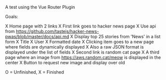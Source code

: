 A test using the Vue Router Plugin

Goals:

X Home page with 2 links
X First link goes to hacker news page
	X Use api from https://github.com/tastejs/hacker-news-pwas/blob/master/docs/api.md
	X Display top 25 stories from 'News' in a list form
	X Title
	X User
	X Formatted date
	X Clicking item goes to a new page where fields are dynamically displayed
	X Also a raw JSON format is displayed under the list of fields
X Second link is random cat page
	X A third page where an image from https://aws.random.cat/meow is displayed in the center
	X Button to request new image and display over old

O = Unfinished, X = Finished